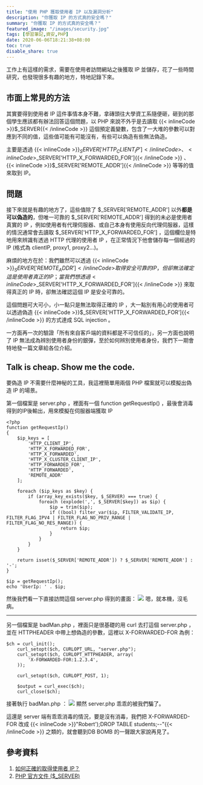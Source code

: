 ```yaml
---
title: "使用 PHP 獲取使用者 IP 以及漏洞分析"
description: "你獲取 IP 的方式真的安全嗎？"
summary: "你獲取 IP 的方式真的安全嗎？"
featured_image: "/images/security.jpg"
tags: [學習筆記,資安,PHP]
date: 2020-06-06T18:21:38+08:00
toc: true
disable_share: true
---
```


工作上有這樣的需求，需要在使用者訪問網站之後獲取 IP 並儲存，花了一些時間研究，也發現很多有趣的地方，特地記錄下來。

市面上常見的方法
---
其實要得到使用者 IP 這件事情本身不難，拿磚頭往大學資工系隨便砸，砸到的那個學生應該都有辦法回答這個問題，以 PHP 來說不外乎是去讀取 {{< inlineCode >}}$_SERVER{{< /inlineCode >}} 這個預定義變數，包含了一大堆的參數可以對應到不同的值，這些值可能有可能沒有，有些可以偽造有些無法偽造。

主要是透過 {{< inlineCode >}}$_SERVER['HTTP_CLIENT_IP']{{< /inlineCode >}} 、 {{< inlineCode >}}$_SERVER['HTTP_X_FORWARDED_FOR']{{< /inlineCode >}} 、 {{< inlineCode >}}$_SERVER['REMOTE_ADDR']{{< /inlineCode >}} 等等的值來取到 IP。

問題
---
接下來就是有趣的地方了，這些值除了 $_SERVER['REMOTE_ADDR'] 以外**都是可以偽造的**，但唯一可靠的 $_SERVER['REMOTE_ADDR'] 得到的未必是使用者真實的 IP ，例如使用者有代理伺服器、或自己本身有使用反向代理伺服器，這樣的情況通常會去讀取 $_SERVER['HTTP_X_FORWARDED_FOR'] ，這個欄位是特地用來辨識有透過 HTTP 代理的使用者 IP ，在正常情況下他會儲存每一個經過的 IP (格式為 clientIP, proxy1, proxy2...)。

麻煩的地方在於：我們雖然可以透過 {{< inlineCode >}}$_SERVER['REMOTE_ADDR']{{< /inlineCode >}} 取得安全可靠的 IP ，但卻無法確定這是使用者真正的 IP ；當我們想透過 {{< inlineCode >}}$_SERVER['HTTP_X_FORWARDED_FOR']{{< /inlineCode >}} 來取得真正的 IP 時，卻無法確認這個 IP 是安全可靠的。

這個問題可大可小，小一點只是無法取得正確的 IP ，大一點別有用心的使用者可以透過偽造 {{< inlineCode >}}$_SERVER['HTTP_X_FORWARDED_FOR']{{< /inlineCode >}} 的方式達成 SQL injection 。

一方面再一次的驗證「所有來自客戶端的資料都是不可信任的」，另一方面也說明了 IP 無法成為辨別使用者身份的銀彈，至於如何辨別使用者身份，我們下一期會特地發一篇文章給各位介紹。

Talk is cheap. Show me the code.
---

要偽造 IP 不需要什麼神秘的工具，我這裡簡單用兩個 PHP 檔案就可以模擬出偽造 IP 的場景。

第一個檔案是 server.php ，裡面有一個 function getRequestIp() ，最後會消毒得到的IP後輸出，用來模擬在伺服器端獲取 IP
```php=
<?php
function getRequestIp()
{
    $ip_keys = [
        'HTTP_CLIENT_IP',
        'HTTP_X_FORWARDED_FOR',
        'HTTP_X_FORWARDED',
        'HTTP_X_CLUSTER_CLIENT_IP',
        'HTTP_FORWARDED_FOR',
        'HTTP_FORWARDED',
        'REMOTE_ADDR'
    ];

    foreach ($ip_keys as $key) {
        if (array_key_exists($key, $_SERVER) === true) {
            foreach (explode(',', $_SERVER[$key]) as $ip) {
                $ip = trim($ip);
                if ((bool) filter_var($ip, FILTER_VALIDATE_IP, FILTER_FLAG_IPV4 | FILTER_FLAG_NO_PRIV_RANGE | FILTER_FLAG_NO_RES_RANGE)) {
                    return $ip;
                }
            }
        }
    }

    return isset($_SERVER['REMOTE_ADDR']) ? $_SERVER['REMOTE_ADDR'] : '-';
}

$ip = getRequestIp();
echo 'UserIp: ' . $ip;
```
然後我們看一下直接訪問這個 server.php 得到的畫面：
![](https://i.imgur.com/b5xIxwZ.png)
嗯，就本機，沒毛病。

---

另一個檔案是 badMan.php ，裡面只是很基礎的用 curl 去打這個 server.php ，並在 HTTPHEADER 中帶上想偽造的參數，這裡以 X-FORWARDED-FOR 為例：
```php=
$ch = curl_init();
    curl_setopt($ch, CURLOPT_URL, "server.php");
    curl_setopt($ch, CURLOPT_HTTPHEADER, array(
        'X-FORWARDED-FOR:1.2.3.4',
    ));

    curl_setopt($ch, CURLOPT_POST, 1);

    $output = curl_exec($ch);
    curl_close($ch);
```
接著執行 badMan.php ：
![](https://i.imgur.com/t9gttlY.png)
顯然 server.php 乖乖的被我們騙了。

這還是 server 端有乖乖消毒的情況，要是沒有消毒，我們把 X-FORWARDED-FOR 改成 {{< inlineCode >}}"Robert');DROP TABLE students;--"{{< /inlineCode >}} 之類的，就會聽到DB BOMB 的一聲跟大家說再見了。

參考資料
---
1. [如何正確的取得使用者 IP？](https://devco.re/blog/2014/06/19/client-ip-detection/)
2. [PHP 官方文件 ($_SERVER)](https://www.php.net/manual/es/reserved.variables.server.php)